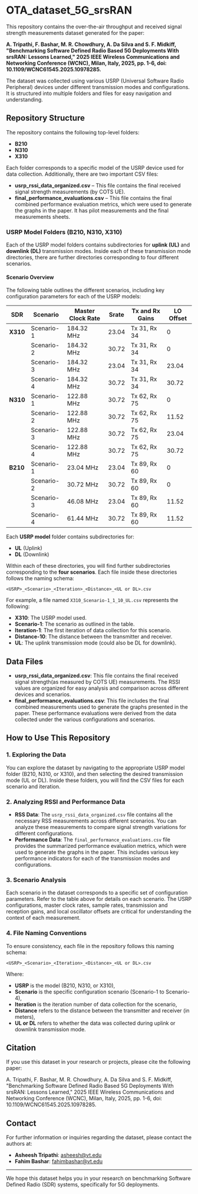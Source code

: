 # OTA_dataset_5G_srsRAN
 
This repository contains the over-the-air throughput and received signal strength measurements dataset generated for the paper:
 
**A. Tripathi, F. Bashar, M. R. Chowdhury, A. Da Silva and S. F. Midkiff, "Benchmarking Software Defined Radio Based 5G Deployments With srsRAN: Lessons Learned," 2025 IEEE Wireless Communications and Networking Conference (WCNC), Milan, Italy, 2025, pp. 1-6, doi: 10.1109/WCNC61545.2025.10978285.**  


The dataset was collected using various USRP (Universal Software Radio Peripheral) devices under different transmission modes and configurations. It is structured into multiple folders and files for easy navigation and understanding.
 
## Repository Structure
 
The repository contains the following top-level folders:
 
- **B210**
- **N310**
- **X310**
 
Each folder corresponds to a specific model of the USRP device used for data collection. Additionally, there are two important CSV files:
 
- **usrp_rssi_data_organized.csv** – This file contains the final received signal strength measurements (by COTS UE).
- **final_performance_evaluations.csv** – This file contains the final combined performance evaluation metrics, which were used to generate the graphs in the paper. It has pilot measurements and the final measurements sheets.
 
### USRP Model Folders (B210, N310, X310)
 
Each of the USRP model folders contains subdirectories for **uplink (UL)** and **downlink (DL)** transmission modes. Inside each of these transmission mode directories, there are further directories corresponding to four different scenarios.
 
#### Scenario Overview
 
The following table outlines the different scenarios, including key configuration parameters for each of the USRP models:
 
| **SDR**  | **Scenario** | **Master Clock Rate** | **Srate** | **Tx and Rx Gains** | **LO Offset** |
|----------|--------------|-----------------------|-----------|---------------------|---------------|
| **X310** | Scenario-1   | 184.32 MHz            | 23.04     | Tx 31, Rx 34        | 0             |
|          | Scenario-2   | 184.32 MHz            | 30.72     | Tx 31, Rx 34        | 0             |
|          | Scenario-3   | 184.32 MHz            | 23.04     | Tx 31, Rx 34        | 23.04         |
|          | Scenario-4   | 184.32 MHz            | 30.72     | Tx 31, Rx 34        | 30.72         |
| **N310** | Scenario-1   | 122.88 MHz            | 30.72     | Tx 62, Rx 75        | 0             |
|          | Scenario-2   | 122.88 MHz            | 30.72     | Tx 62, Rx 75        | 11.52         |
|          | Scenario-3   | 122.88 MHz            | 30.72     | Tx 62, Rx 75        | 23.04         |
|          | Scenario-4   | 122.88 MHz            | 30.72     | Tx 62, Rx 75        | 30.72         |
| **B210** | Scenario-1   | 23.04 MHz             | 23.04     | Tx 89, Rx 60        | 0             |
|          | Scenario-2   | 30.72 MHz             | 30.72     | Tx 89, Rx 60        | 0             |
|          | Scenario-3   | 46.08 MHz             | 23.04     | Tx 89, Rx 60        | 11.52         |
|          | Scenario-4   | 61.44 MHz             | 30.72     | Tx 89, Rx 60        | 11.52         |
 
Each **USRP model** folder contains subdirectories for:
 
- **UL** (Uplink)
- **DL** (Downlink)
 
Within each of these directories, you will find further subdirectories corresponding to the **four scenarios**. Each file inside these directories follows the naming schema:
 
`<USRP>_<Scenario>_<Iteration>_<Distance>_<UL or DL>.csv`
 

For example, a file named `X310_Scenario-1_1_10_UL.csv` represents the following:
 
- **X310**: The USRP model used.
- **Scenario-1**: The scenario as outlined in the table.
- **Iteration-1**: The first iteration of data collection for this scenario.
- **Distance-10**: The distance between the transmitter and receiver.
- **UL**: The uplink transmission mode (could also be DL for downlink).
 
## Data Files
 
- **usrp_rssi_data_organized.csv**: This file contains the final received signal strength(as measured by COTS UE) measurements. The RSSI values are organized for easy analysis and comparison across different devices and scenarios.
- **final_performance_evaluations.csv**: This file includes the final combined measurements used to generate the graphs presented in the paper. These performance evaluations were derived from the data collected under the various configurations and scenarios.
 
## How to Use This Repository
 
### 1. Exploring the Data
 
You can explore the dataset by navigating to the appropriate USRP model folder (B210, N310, or X310), and then selecting the desired transmission mode (UL or DL). Inside these folders, you will find the CSV files for each scenario and iteration.
 
### 2. Analyzing RSSI and Performance Data
 
- **RSS Data**: The `usrp_rssi_data_organized.csv` file contains all the necessary RSS measurements across different scenarios. You can analyze these measurements to compare signal strength variations for different configurations.
- **Performance Data**: The `final_performance_evaluations.csv` file provides the summarized performance evaluation metrics, which were used to generate the graphs in the paper. This includes various key performance indicators for each of the transmission modes and configurations.
 
### 3. Scenario Analysis
 
Each scenario in the dataset corresponds to a specific set of configuration parameters. Refer to the table above for details on each scenario. The USRP configurations, master clock rates, sample rates, transmission and reception gains, and local oscillator offsets are critical for understanding the context of each measurement.
 
### 4. File Naming Conventions
 
To ensure consistency, each file in the repository follows this naming schema:
 
`<USRP>_<Scenario>_<Iteration>_<Distance>_<UL or DL>.csv`
 

Where:
- **USRP** is the model (B210, N310, or X310),
- **Scenario** is the specific configuration scenario (Scenario-1 to Scenario-4),
- **Iteration** is the iteration number of data collection for the scenario,
- **Distance** refers to the distance between the transmitter and receiver (in meters),
- **UL or DL** refers to whether the data was collected during uplink or downlink transmission mode.
 
## Citation
 
If you use this dataset in your research or projects, please cite the following paper:
 
 
A. Tripathi, F. Bashar, M. R. Chowdhury, A. Da Silva and S. F. Midkiff, "Benchmarking Software Defined Radio Based 5G Deployments With srsRAN: Lessons Learned," 2025 IEEE Wireless Communications and Networking Conference (WCNC), Milan, Italy, 2025, pp. 1-6, doi: 10.1109/WCNC61545.2025.10978285.
 

## Contact
 
For further information or inquiries regarding the dataset, please contact the authors at:
 
- **Asheesh Tripathi**: asheesh@vt.edu
- **Fahim Bashar**: fahimbashar@vt.edu
---
 
We hope this dataset helps you in your research on benchmarking Software Defined Radio (SDR) systems, specifically for 5G deployments.
